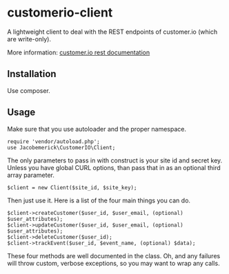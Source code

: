 customerio-client
=================
A lightweight client to deal with the REST endpoints of customer.io (which are write-only).

More information: [customer.io rest documentation](http://customer.io/docs/api/rest.html)

## Installation

Use composer.

## Usage

Make sure that you use autoloader and the proper namespace.

```
require 'vendor/autoload.php';
use Jacobemerick\CustomerIO\Client;
```

The only parameters to pass in with construct is your site id and secret key. Unless you have global CURL options, than pass that in as an optional third array parameter.

```
$client = new Client($site_id, $site_key);
```

Then just use it. Here is a list of the four main things you can do.

```
$client->createCustomer($user_id, $user_email, (optional) $user_attributes);
$client->updateCustomer($user_id, $user_email, (optional) $user_attributes);
$client->deleteCustomer($user_id);
$client->trackEvent($user_id, $event_name, (optional) $data);
```

These four methods are well documented in the class. Oh, and any failures will throw custom, verbose exceptions, so you may want to wrap any calls.
